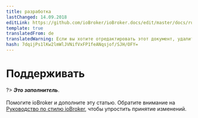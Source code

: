 ```yaml
---
title: разработка
lastChanged: 14.09.2018
editLink: https://github.com/ioBroker/ioBroker.docs/edit/master/docs/ru/community/README.md
template: true
translatedFrom: de
translatedWarning: Если вы хотите отредактировать этот документ, удалите поле «translationFrom», в противном случае этот документ будет снова автоматически переведен
hash: 7dqijPs1lKw2lmWlJVNifVxFP1feANqsjof/SJH/OFY=
---
```

# Поддерживать
?> ***Это заполнитель***.<br><br> Помогите ioBroker и дополните эту статью. Обратите внимание на [Руководство по стилю ioBroker](community/styleguidedoc), чтобы упростить принятие изменений.